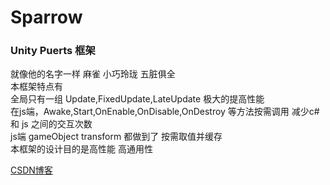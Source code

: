 # Sparrow  
### Unity Puerts 框架  
就像他的名字一样 麻雀 小巧玲珑 五脏俱全  
本框架特点有  
全局只有一组 Update,FixedUpdate,LateUpdate 极大的提高性能  
在js端，Awake,Start,OnEnable,OnDisable,OnDestroy 等方法按需调用 减少c# 和 js 之间的交互次数  
js端 gameObject transform 都做到了 按需取值并缓存  
本框架的设计目的是高性能 高通用性  

[CSDN博客](https://blog.csdn.net/qq_38913715)
